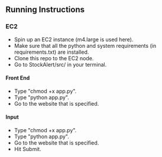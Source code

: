 ## Running Instructions
### EC2
* Spin up an EC2 instance (m4.large is used here). 
* Make sure that all the python and system requirements (in requirements.txt) are installed.
* Clone this repo to the EC2 node. 
* Go to StockAlert/src/ in your terminal.

#### Front End
* Type "chmod +x app.py".
* Type "python app.py".
* Go to the website that is specified. 

#### Input
* Type "chmod +x app.py".
* Type "python app.py".
* Go to the website that is specified. 
* Hit Submit.
